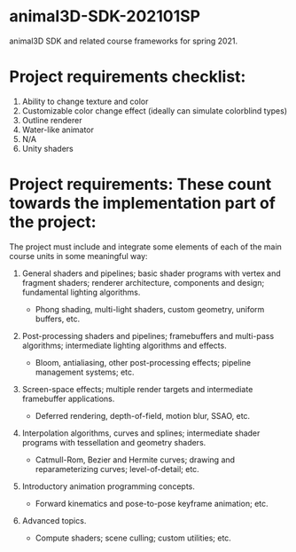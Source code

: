 # animal3D-SDK-202101SP
animal3D SDK and related course frameworks for spring 2021.

# Project requirements checklist:
1. Ability to change texture and color
2. Customizable color change effect (ideally can simulate colorblind types)
3. Outline renderer
4. Water-like animator
5. N/A
6. Unity shaders

# Project requirements: These count towards the implementation part of the project: 
The project must include and integrate some elements of each of the main course units in some meaningful way: 

1. General shaders and pipelines; basic shader programs with vertex and fragment shaders; renderer architecture, components and design; fundamental lighting algorithms.
    - Phong shading, multi-light shaders, custom geometry, uniform buffers, etc.

2. Post-processing shaders and pipelines; framebuffers and multi-pass algorithms; intermediate lighting algorithms and effects.
    - Bloom, antialiasing, other post-processing effects; pipeline management systems; etc.

3. Screen-space effects; multiple render targets and intermediate framebuffer applications.
    - Deferred rendering, depth-of-field, motion blur, SSAO, etc.

4. Interpolation algorithms, curves and splines; intermediate shader programs with tessellation and geometry shaders.
    - Catmull-Rom, Bezier and Hermite curves; drawing and reparameterizing curves; level-of-detail; etc.

5. Introductory animation programming concepts.
    - Forward kinematics and pose-to-pose keyframe animation; etc.

6. Advanced topics.
    - Compute shaders; scene culling; custom utilities; etc.
